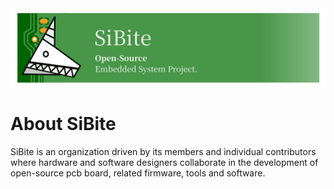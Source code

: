 <img src="../assert/sibite_banner.png" style="max-width: 100%;" />

# About SiBite

SiBite is an organization driven by its members and individual contributors where hardware and software designers collaborate in the development of open-source pcb board, related firmware, tools and software.

